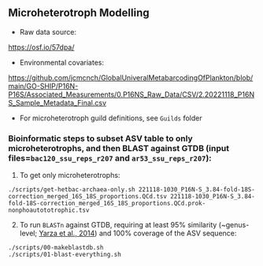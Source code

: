 ## Microheterotroph Modelling

- Raw data source:

https://osf.io/57dpa/

- Environmental covariates:

https://github.com/jcmcnch/GlobalUniveralMetabarcodingOfPlankton/blob/main/GO-SHIP/P16N-P16S/Associated_Measurements/0.P16NS_Raw_Data/CSV/2.20221118_P16NS_Sample_Metadata_Final.csv

- For microheterotroph guild definitions, see `Guilds` folder

### Bioinformatic steps to subset ASV table to only microheterotrophs, and then BLAST against GTDB (input files=`bac120_ssu_reps_r207` and `ar53_ssu_reps_r207`):

1. To get only microheterotrophs:

```
./scripts/get-hetbac-archaea-only.sh 221118-1030_P16N-S_3.84-fold-18S-correction_merged_16S_18S_proportions.QCd.tsv 221118-1030_P16N-S_3.84-fold-18S-correction_merged_16S_18S_proportions.QCd.prok-nonphoautototrophic.tsv
```

2. To run `BLASTn` against GTDB, requiring at least 95% similarity (~genus-level; [Yarza et al., 2014](https://www.nature.com/articles/nrmicro3330)) and 100% coverage of the ASV sequence:

```
./scripts/00-makeblastdb.sh
./scripts/01-blast-everything.sh
```
